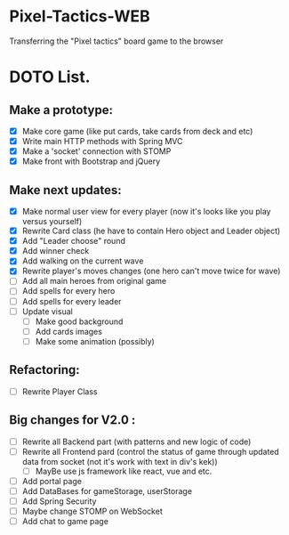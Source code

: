 # Pixel-Tactics-WEB
Transferring the "Pixel tactics" board game to the browser

# DOTO List.

## Make a prototype:
  - [x] Make core game (like put cards, take cards from deck and etc)
  - [x] Write main HTTP methods with Spring MVC
  - [x] Make a 'socket' connection with STOMP
  - [x] Make front with Bootstrap and jQuery
    
 ## Make next updates:
  - [x] Make normal user view for every player (now it's looks like you play versus yourself)
  - [x] Rewrite Card class (he have to contain Hero object and Leader object)
  - [x] Add "Leader choose" round
  - [x] Add winner check  
  - [x] Add walking on the current wave
  - [x] Rewrite player's moves changes (one hero can't move twice for wave)
  - [ ] Add all main heroes from original game
  - [ ] Add spells for every hero
  - [ ] Add spells for every leader
  - [ ] Update visual
    - [ ] Make good background
    - [ ] Add cards images
    - [ ] Make some animation (possibly)
    
## Refactoring:
- [ ] Rewrite Player Class

## Big changes for V2.0 :
  - [ ] Rewrite all Backend part (with patterns and new logic of code)
  - [ ] Rewrite all Frontend pard (control the status of game through updated data from socket (not it's work with text in div's kek))    
    - [ ] MayBe use js framework like react, vue and etc.
  - [ ] Add portal page
  - [ ] Add DataBases for gameStorage, userStorage
  - [ ] Add Spring Security
  - [ ] Maybe change STOMP on WebSocket
  - [ ] Add chat to game page
